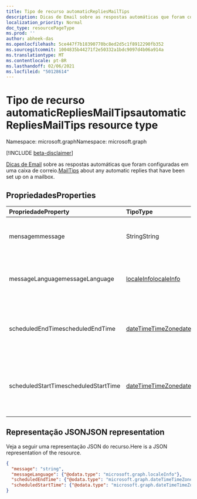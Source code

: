 ```yaml
---
title: Tipo de recurso automaticRepliesMailTips
description: Dicas de Email sobre as respostas automáticas que foram configuradas em uma caixa de correio.
localization_priority: Normal
doc_type: resourcePageType
ms.prod: ''
author: abheek-das
ms.openlocfilehash: 5ce447f7b18390770bc8ed2d5c1f8912290fb352
ms.sourcegitcommit: 1004835b44271f2e50332a1bdc9097d4b06a914a
ms.translationtype: MT
ms.contentlocale: pt-BR
ms.lasthandoff: 02/06/2021
ms.locfileid: "50128614"
---
```

# <a name="automaticrepliesmailtips-resource-type"></a><span data-ttu-id="96178-103">Tipo de recurso automaticRepliesMailTips</span><span class="sxs-lookup"><span data-stu-id="96178-103">automaticRepliesMailTips resource type</span></span>

<span data-ttu-id="96178-104">Namespace: microsoft.graph</span><span class="sxs-lookup"><span data-stu-id="96178-104">Namespace: microsoft.graph</span></span>

[!INCLUDE [beta-disclaimer](../../includes/beta-disclaimer.md)]

<span data-ttu-id="96178-105">[Dicas de Email](../resources/mailtips.md) sobre as respostas automáticas que foram configuradas em uma caixa de correio.</span><span class="sxs-lookup"><span data-stu-id="96178-105">[MailTips](../resources/mailtips.md) about any automatic replies that have been set up on a mailbox.</span></span>

## <a name="properties"></a><span data-ttu-id="96178-106">Propriedades</span><span class="sxs-lookup"><span data-stu-id="96178-106">Properties</span></span>
| <span data-ttu-id="96178-107">Propriedade</span><span class="sxs-lookup"><span data-stu-id="96178-107">Property</span></span>     | <span data-ttu-id="96178-108">Tipo</span><span class="sxs-lookup"><span data-stu-id="96178-108">Type</span></span>   |<span data-ttu-id="96178-109">Descrição</span><span class="sxs-lookup"><span data-stu-id="96178-109">Description</span></span>|
|:-----|:-----|:-----|
| <span data-ttu-id="96178-110">mensagem</span><span class="sxs-lookup"><span data-stu-id="96178-110">message</span></span> | <span data-ttu-id="96178-111">String</span><span class="sxs-lookup"><span data-stu-id="96178-111">String</span></span> | <span data-ttu-id="96178-112">A mensagem de resposta automática.</span><span class="sxs-lookup"><span data-stu-id="96178-112">The automatic reply message.</span></span> |
| <span data-ttu-id="96178-113">messageLanguage</span><span class="sxs-lookup"><span data-stu-id="96178-113">messageLanguage</span></span> | [<span data-ttu-id="96178-114">localeInfo</span><span class="sxs-lookup"><span data-stu-id="96178-114">localeInfo</span></span>](../resources/localeinfo.md) | <span data-ttu-id="96178-115">O idioma em que a mensagem de resposta automática está.</span><span class="sxs-lookup"><span data-stu-id="96178-115">The language that the automatic reply message is in.</span></span> |
| <span data-ttu-id="96178-116">scheduledEndTime</span><span class="sxs-lookup"><span data-stu-id="96178-116">scheduledEndTime</span></span> | [<span data-ttu-id="96178-117">dateTimeTimeZone</span><span class="sxs-lookup"><span data-stu-id="96178-117">dateTimeTimeZone</span></span>](../resources/datetimetimezone.md) | <span data-ttu-id="96178-118">A data e a hora em que as respostas automáticas são definidas para terminar.</span><span class="sxs-lookup"><span data-stu-id="96178-118">The date and time that automatic replies are set to end.</span></span> |
| <span data-ttu-id="96178-119">scheduledStartTime</span><span class="sxs-lookup"><span data-stu-id="96178-119">scheduledStartTime</span></span> | [<span data-ttu-id="96178-120">dateTimeTimeZone</span><span class="sxs-lookup"><span data-stu-id="96178-120">dateTimeTimeZone</span></span>](../resources/datetimetimezone.md) | <span data-ttu-id="96178-121">A data e a hora em que as respostas automáticas são definidas para começar.</span><span class="sxs-lookup"><span data-stu-id="96178-121">The date and time that automatic replies are set to begin.</span></span> |

## <a name="json-representation"></a><span data-ttu-id="96178-122">Representação JSON</span><span class="sxs-lookup"><span data-stu-id="96178-122">JSON representation</span></span>

<span data-ttu-id="96178-123">Veja a seguir uma representação JSON do recurso.</span><span class="sxs-lookup"><span data-stu-id="96178-123">Here is a JSON representation of the resource.</span></span>

<!-- {
  "blockType": "resource",
  "optionalProperties": [
    "messageLanguage",
    "scheduledEndTime",
    "scheduledStartTime"
  ],
  "@odata.type": "microsoft.graph.automaticRepliesMailTips"
}-->

```json
{
  "message": "string",
  "messageLanguage": {"@odata.type": "microsoft.graph.localeInfo"},
  "scheduledEndTime": {"@odata.type": "microsoft.graph.dateTimeTimeZone"},
  "scheduledStartTime": {"@odata.type": "microsoft.graph.dateTimeTimeZone"}
}

```

<!-- uuid: 8fcb5dbc-d5aa-4681-8e31-b001d5168d79
2015-10-25 14:57:30 UTC -->
<!--
{
  "type": "#page.annotation",
  "description": "automaticRepliesMailTips resource",
  "keywords": "",
  "section": "documentation",
  "tocPath": "",
  "suppressions": []
}
-->


